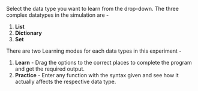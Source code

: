 Select the data type you want to learn from the drop-down. The three complex datatypes in the simulation are - 

1. <b>List</b>
2. <b>Dictionary</b>
3. <b>Set</b>

There are two Learning modes for each data types in this experiment - 
1. <b>Learn</b> - Drag the options to the correct places to complete the program and get the required output.
2. <b>Practice</b> - Enter any function with the syntax given and see how it actually affects the respective data type.
